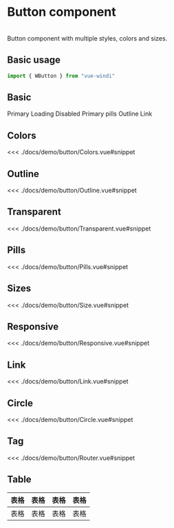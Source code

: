 <script setup>

import demoBasic from './demo/Basic.vue'
import demoColors from "./demo/Colors.vue"
import demoOutline from "./demo/Outline.vue"
import demoTransparent from "./demo/Transparent.vue"
import demoPills from "./demo/Pills.vue"
import demoSize from "./demo/Size.vue"
import demoLink from "./demo/Link.vue"
import demoCircle from "./demo/Circle.vue"
import demoRouter from "./demo/Router.vue"
import demoResponsive from "./demo/Responsive.vue"
import Button from './Button.vue'

</script>

# Button component

<br />
Button component with multiple styles, colors and sizes.

## Basic usage

```js
import { WButton } from "vue-windi"
```
## Basic
<div class="flex flex-wrap items-center gap-3">
  <btn>Primary</btn>
  <btn loading>Loading</btn>
  <btn disabled>Disabled</btn>
  <btn pills>Primary pills</btn>
  <btn variant="outline">Outline</btn>
  <btn variant="link">Link</btn>
</div>

<demoBasic/>

<!-- <<< ./docs/demo/button/Basic.vue#snippet -->

## Colors

<demoColors/>

<<< ./docs/demo/button/Colors.vue#snippet

## Outline

<demoOutline/>

<<< ./docs/demo/button/Outline.vue#snippet


## Transparent

<demoTransparent/>

<<< ./docs/demo/button/Transparent.vue#snippet

## Pills

<demoPills/>

<<< ./docs/demo/button/Pills.vue#snippet


## Sizes

<demoSize/>

<<< ./docs/demo/button/Size.vue#snippet


## Responsive 

<demoResponsive/>

<<< ./docs/demo/button/Responsive.vue#snippet




## Link

<demoLink/>

<<< ./docs/demo/button/Link.vue#snippet


## Circle

<demoCircle/>

<<< ./docs/demo/button/Circle.vue#snippet


## Tag 

<demoRouter/>

<<< ./docs/demo/button/Router.vue#snippet

## Table

| 表格 | 表格 | 表格 | 表格 |
| ---- | ---- | ---- | ---- |
| 表格 | 表格 | 表格 | 表格 |


